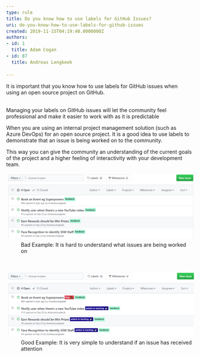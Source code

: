 ```yaml
---
type: rule
title: Do you know how to use labels for GitHub Issues?
uri: do-you-know-how-to-use-labels-for-github-issues
created: 2019-11-15T04:19:40.0000000Z
authors:
- id: 1
  title: Adam Cogan
- id: 87
  title: Andreas Lengkeek

---
```




<span class='intro'> ​It is important that you know how to use labels for GitHub issues when using an open source project on GitHub.<br><div><br></div><div>Managing your labels&#160;on GitHub issues will let the community feel professional and make it easier to work with as it is predictable<br></div> </span>

<dl class="badImage">When you are using an internal project management solution (such as Azure DevOps) for an open source project. It is a good idea to use labels to demonstrate that an issue is being worked on to the community.<br></dl><dl class="badImage">This way you can give the community an understanding of the current goals of the project and a higher feeling of interactivity with your development team.​<br></dl><dl class="badImage"><img src="issues_bad_example.png" alt="issues_bad_example.png" style="margin&#58;5px;width&#58;808px;" /><dd class="ssw15-rteElement-FigureBad">​​​Bad Example&#58; It is hard to understand what issues are being worked on</dd></dl><p class="ssw15-rteElement-P">​​<br></p><dl class="goodImage"> 
   <img src="issues_good_example.png" alt="issues_good_example.png" style="margin&#58;5px;width&#58;808px;" /><dd class="ssw15-rteElement-FigureGood">​​Good Example&#58; It is very simple to understand if an issue has received attention</dd></dl><p>​<br><br></p>


